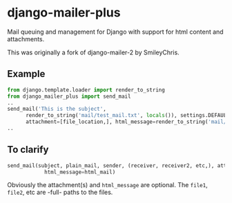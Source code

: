 django-mailer-plus
==================

Mail queuing and management for Django with support for html content and attachments.

This was originally a fork of django-mailer-2 by SmileyChris.

Example
---------
```python
from django.template.loader import render_to_string
from django_mailer_plus import send_mail
..
send_mail('This is the subject', 
      render_to_string('mail/test_mail.txt', locals()), settings.DEFAULT_FROM_EMAIL, (user.email,), 
      attachment=[file_location,], html_message=render_to_string('mail/test_mail.html', locals()))
..
```
To clarify
---------
```python
send_mail(subject, plain_mail, sender, (receiver, receiver2, etc,), attachment=[file1, file2, etc,], 
            html_message=html_mail)
```

Obviously the attachment(s) and `html_message` are optional.
The `file1`, `file2`, etc are -full- paths to the files.
